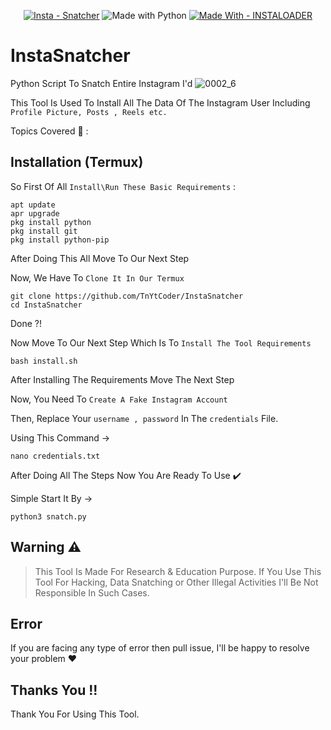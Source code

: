 <p align="center">
<a href="https://github.com/TnYtCoder/InstaSnatcher"><img src="https://img.shields.io/badge/Insta-Snatcher-success?logo=Instagram&logoColor=green" alt="Insta - Snatcher"></a>
  <img src="https://img.shields.io/badge/Python-%3E=3.6-blue?logo=python&logoColor=white" alt="Made with Python">
<a href="https://instaloader.github.io/"><img src="https://img.shields.io/badge/Made_With-INSTALOADER_-brightgreen?style=for-the-badge&logo=Python" alt="Made With - INSTALOADER "></a>
</p>

# InstaSnatcher
Python Script To Snatch Entire Instagram I'd 
![0002_6](https://github.com/TnYtCoder/InstaSnatcher-/assets/115485810/7c21d178-33a5-4f70-af00-ae9fb9b3d2f2)

This Tool Is Used To Install All The Data Of The Instagram User Including `Profile Picture, Posts , Reels etc.`

Topics Covered 📑 :


## Installation (Termux)
So First Of All `Install\Run These Basic Requirements` :
```
apt update
apr upgrade
pkg install python
pkg install git
pkg install python-pip
```
After Doing This All Move To Our Next Step

Now, We Have To `Clone It In Our Termux`
```
git clone https://github.com/TnYtCoder/InstaSnatcher
cd InstaSnatcher
```
Done ?!

Now Move To Our Next Step Which Is To `Install The Tool Requirements`
```
bash install.sh
```
After Installing The Requirements Move The Next Step

Now, You Need To `Create A Fake Instagram Account`

Then, Replace Your `username , password` In The `credentials` File.

Using This Command →
```
nano credentials.txt
```
After Doing All The Steps Now You Are Ready To Use ✔️

Simple Start It By →
```
python3 snatch.py
```

## Warning ⚠️
>This Tool Is Made For Research & Education Purpose. If You Use This Tool For Hacking, Data Snatching or Other Illegal Activities I'll Be Not Responsible In Such Cases.

## Error
If you are facing any type of error then pull issue, I'll be happy to resolve your problem ❤️

## Thanks You !!
Thank You For Using This Tool.
